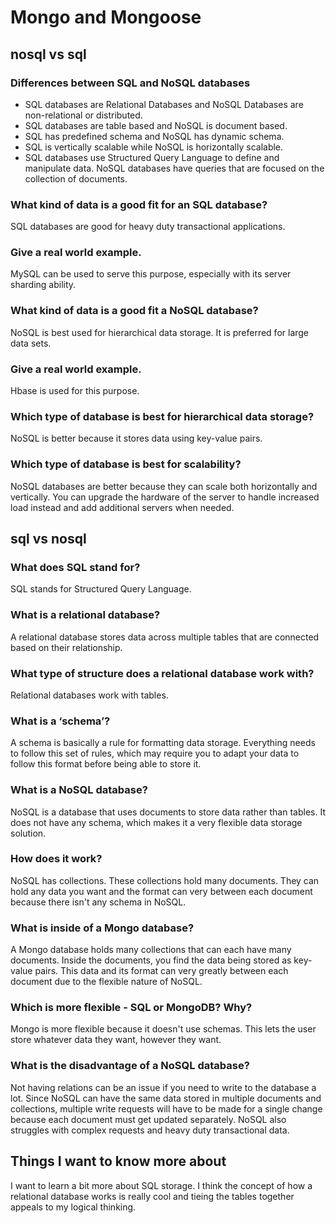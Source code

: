# **Mongo and Mongoose**

## **nosql vs sql**

### Differences between SQL and NoSQL databases

- SQL databases are Relational Databases and NoSQL Databases are non-relational or distributed.
- SQL databases are table based and NoSQL is document based.
- SQL has predefined schema and NoSQL has dynamic schema.
- SQL is vertically scalable while NoSQL is horizontally scalable.
- SQL databases use Structured Query Language to define and manipulate data. NoSQL databases have queries that are focused on the collection of documents.

### What kind of data is a good fit for an SQL database?

SQL databases are good for heavy duty transactional applications.

### Give a real world example.

MySQL can be used to serve this purpose, especially with its server sharding ability.

### What kind of data is a good fit a NoSQL database?

NoSQL is best used for hierarchical data storage. It is preferred for large data sets.

### Give a real world example.

Hbase is used for this purpose.

### Which type of database is best for hierarchical data storage?

NoSQL is better because it stores data using key-value pairs.

### Which type of database is best for scalability?

NoSQL databases are better because they can scale both horizontally and vertically. You can upgrade the hardware of the server to handle increased load instead and add additional servers when needed.

## **sql vs nosql**

### What does SQL stand for?

SQL stands for Structured Query Language.

### What is a relational database?

A relational database stores data across multiple tables that are connected based on their relationship.

### What type of structure does a relational database work with?

Relational databases work with tables.

### What is a ‘schema’?

A schema is basically a rule for formatting data storage. Everything needs to follow this set of rules, which may require you to adapt your data to follow this format before being able to store it.

### What is a NoSQL database?

NoSQL is a database that uses documents to store data rather than tables. It does not have any schema, which makes it a very flexible data storage solution.

### How does it work?

NoSQL has collections. These collections hold many documents. They can hold any data you want and the format can very between each document because there isn't any schema in NoSQL.

### What is inside of a Mongo database?

A Mongo database holds many collections that can each have many documents. Inside the documents, you find the data being stored as key-value pairs. This data and its format can very greatly between each document due to the flexible nature of NoSQL.

### Which is more flexible - SQL or MongoDB? Why?

Mongo is more flexible because it doesn't use schemas. This lets the user store whatever data they want, however they want.

### What is the disadvantage of a NoSQL database?

Not having relations can be an issue if you need to write to the database a lot. Since NoSQL can have the same data stored in multiple documents and collections, multiple write requests will have to be made for a single change because each document must get updated separately. NoSQL also struggles with complex requests and heavy duty transactional data.

## **Things I want to know more about**

I want to learn a bit more about SQL storage. I think the concept of how a relational database works is really cool and tieing the tables together appeals to my logical thinking.
